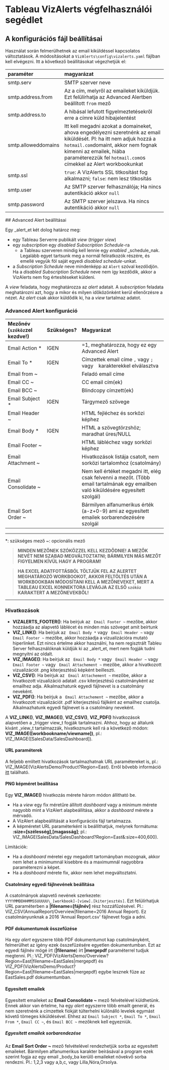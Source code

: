 # Tableau VizAlerts végfelhasználói segédlet

## A konfigurációs fájl beállításai

Használat során felmerülhetnek az email kiküldéssel kapcsolatos változtatások. A módosításokat a `VizAlerts\config\vizalerts.yaml` fájlban kell elvégezni. Itt a következő beállításokat végezhetjük el:

|paraméter|magyarázat|
|:--------|:---------|
|smtp.serv|SMTP szerver neve|
|smtp.address.from|Az a cím, melyről az emaileket kiküldjük. Ezt felülírhatja az Advanced Alertben beállított `from` mező|
|smtp.address.to|A hibásal lefutott figyelmeztetésekről erre a címre küld hibajelentést|
|smtp.alloweddomains|Itt kell megadni azokat a domaineket, ahova engedélyezni szeretnénk az email kiküldését. Pl: ha itt nem adjuk hozzá a `hotmail.com`domaint, akkor nem fognak kimenni az emailek, hiába paraméterezzük fel `hotmail.com`os címekkel az Alert workbookunkat|
|smtp.ssl|`true`: A VizAlerts SSL titkosítást fog alkalmazni; `false`: nem lesz titkosítás|
|smtp.user|Az SMTP szerver felhasználója; Ha nincs autentikáció akkor `null`|
|smtp.password|Az SMTP szerver jelszava. Ha nincs autentikáció akkor `null`|

## Advanced Alert beállításai

Egy _alert_et két dolog határoz meg:

- egy Tableau Serverre publikált _view_ (_trigger view_)
- egy _subscription_ egy _disabled_ _Subscription Schedule_-ra
  - a Tableau szerveren mindig kell lennie egy _enabled_ _schedule_nak. Legalább egyet tartsunk meg a normál feliratkozók részére, és emellé vegyük föl saját egyedi _disabled_ _schedule_-unkat.
- a _Subscription Schedule_ neve mindenképp az `Alert` szóval kezdődjön. Ha a _disabled_ _Subscription Schedule_ neve nem így kezdődik, akkor a VizAlerts nem fog értesítéseket küldeni.

A _view_ feladata, hogy meghatározza az _alert_ adatait. A _subscription_ feladata meghatározni azt, hogy a mikor és milyen időközönként kerül ellenőrzésre a nézet. Az _alert_ csak akkor küldődik ki, ha a _view_ tartalmaz adatot.

### Advanced Alert konfiguráció

|Mezőnév (`szóköz`zel kezdve!)|Szükséges?|Magyarázat|
|:----------------------------|:---------|:---------|
| Email Action \*|IGEN|=1, meghatározza, hogy ez egy Advanced Alert|
| Email To \*|IGEN|Címzettek email címe `,` vagy `;` vagy ` ` karakterekkel elválasztva|
| Email from ~||Feladó email címe|
| Email CC ~||CC email cím(ek)|
| Email BCC ~||Blindcopy címzett(ek)|
| Email Subject \*|IGEN|Tárgymező szövege|
| Email Header ~||HTML fejléchez és sorközi képhez|
| Email Body \*|IGEN|HTML a szövegtörzshöz; maradhat üres/NULL|
| Email Footer ~||HTML lábléchez vagy sorközi képhez|
| Email Attachment ~||Hivatkozások listája csatolt, nem sorközi tartalomhoz (csatolmány)|
| Email Consolidate ~||Nem kell értéket megadni itt, elég csak felvenni a mezőt. (Több email tartalmának egy emailben való kiküldésére egyesített szolgál)|
| Email Sort Order ~||Bármilyen alfanumerikus érték (a-z+0-9) ami az egyesített emailek sorbarendezésére szolgál|

---

\*: szükséges mező
~: opcionális mező

> __MINDEN MEZŐNEK SZÓKÖZZEL KELL KEZDŐDNIE! A MEZŐK NEVÉT NEM SZABAD MEGVÁLTOZTATNI; BÁRMILYEN MÁS MEZŐT FIGYELMEN KÍVÜL HAGY A PROGRAM!__

> __HA EXCEL ADATFOTTÁSBÓL TÖLTJÜK FEL AZ ALERTET MEGHATÁROZÓ WORKBOOKOT, AKKOR FELTÖLTÉS UTÁN A WORKBOOKBAN MÓDOSÍTANI KELL A MEZŐNEVEKET, MERT A TABLEAU EXCEL KONNEKTORA LEVÁGJA AZ ELSŐ `szóköz` KARAKTERT A MEZŐNEVEKBŐL!__

---

### Hivatkozások

- __VIZALERTS\_FOOTER()__: Ha beírjuk az ` Email Footer ~` mezőbe, akkor hozzáadja az alapvető láblécet és minden más szöveget amit beírtunk
- __VIZ\_LINK()__: Ha beírjuk az ` Email Body *` vagy ` Email Header ~` vagy ` Email Footer ~` mezőbe, akkor hozzáadja a vizualizációra mutató hiperlinket. Ezt nincs értelme akkor használni, ha nem regisztrált Tableu Server felhasználóknak küldjük ki az _alert_et, mert nem fogják tudni megnyitni az oldalt.
- __VIZ\_IMAGE()__: Ha beírjuk az ` Email Body *` vagy ` Email Header ~` vagy ` Email Footer ~` vagy ` Email Attachement ~` mezőbe, akkor a hivatkozott vizualizációt .png kiterjesztésű képként beilleszti.
- __VIZ\_CSV()__: Ha beírjuk az ` Email Attachement ~` mezőbe, akkor a hivatkozott vizualizáció adatait .csv kiterjesztésű csatolmányként az emailhez adja. Alkalmazhatunk egyedi fájlnevet is a csatolmány neveként.
- __VIZ\_PDF()__: Ha beírjuk a ` Email Attachement ~` mezőbe, akkor a hivatkozott vizualizációt .pdf kiterjesztésű fájlként az emailhez csatolja. Alkalmazhatunk egyedi fájlnevet is a csatolmány neveként.

A __VIZ\_LINK()__, __VIZ\_IMAGE()__, __VIZ\_CSV()__, __VIZ\_PDF()__ hivatkozások alapvetően a _trigger view_t fogják tartalmazni. Ahhoz, hogy az általunk kívánt _view_t tartalmazzák, hivatkoznunk kell rá a következő módon: __VIZ\_IMAGE([workbookname/viewname])__, pl.:  VIZ\_IMAGE([SalesData/SalesDashboard]).

#### URL paraméterek

A feljebb említett hivatkozások tartalmazhatnak URL paramétereket is, pl.: VIZ\_IMAGE(VizAlertsDemo/Product?Region=East). Erről bővebb információ [itt](http://kb.tableau.com/articles/knowledgebase/view-filters-url) található.

#### PNG képméret beállítása

Egy __VIZ\_IMAGE()__ hivatkozás mérete három módon állítható be.

- Ha a _view_ egy fix méretűre állított _dashboard_ vagy a minimum mérete nagyobb mint a VizAlert alapbeállítása, akkor a _dashboard_ mérete a mérvadó.
- A VizAlert alapbeállítását a konfigurációs fájl tartalmazza.
- A képméretet URL paraméterként is beállíthatjuk, melynek formátuma: __:size=[szélesség],[magasság]__; pl.: VIZ\_IMAGE(SalesData/SalesDashboard?Region=East&:size=400,600).

Limitációk:

- Ha a _dashboard_ méretei egy megadott tartományban mozognak, akkor nem lehet a minimumnál kisebbre és a maximumnál nagyobbra paraméterezni a képet.
- Ha a _dashboard_ mérete fix, akkor nem lehet megváltoztatni.

#### Csatolmány egyedi fájlnevének beállítása

A csatolmányok alapvető nevének szerkezete: `YYYYMMDDHHMMSSUUUUU\_[workbook]-[view].[kiterjesztés]`. Ezt felülírhatjuk URL paraméterben a __|filename=[fájlnév]__ rész hozzáfűzésével. Pl.: VIZ\_CSV(AnnualReport/Overview|filename=2016 Annual Report). Ez csatolmányunknak a 2016 'Annual Report.csv' fájlnevet fogja a adni.

#### PDF dokumentumok összefűzése

Ha egy _alert_ egyszerre több PDF dokumentumot kap csatolmányként, felmerülhet az igény ezek összefűzésére egyetlen dokumentumban. Ezt az egyedi fájlnév mögé írt (__|filename__) írt __|mergepdf__ paraméterrel tudjuk megtenni. Pl.: VIZ\_PDF(VizAlertsDemo/Overview?Region=East|filename=EastSales|mergepdf) és VIZ\_PDF(VizAlertsDemo/Product?Region=East|filename=EastSales|mergepdf) egybe lesznek fűze az EastSales.pdf dokumentumban.

#### Egyesített emailek

Egyesített emaileket az __Email Consolidate ~__ mező felvételével küldhetünk. Ennek akkor van értelme, ha egy _alert_ egyszerre több emailt generál, és nem szeretnénk a címzettek fiókját túlterhelni különálló levelek egymást követő tömeges kiküldésével. Ehhez az `Email Subject *`, `Email To *`, `Email From *`, `Email CC ~`, és `Email BCC ~` mezőknek kell egyezniük.

##### Egyesített emailek sorbarendezése

Az __Email Sort Order ~__ mező felvételével rendezhetjük sorba az egyesített emaileket. Bármilyen alfanumerikus karakter beírásával a program ezek szerint fogja az egy email _body_ba kerülő emaileket növekvő sorba rendezni. Pl.: 1,2,3 vagy a,b,c, vagy Lilla,Nóra,Orsolya.
